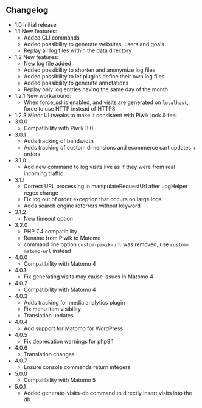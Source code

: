## Changelog

- 1.0 Initial release
- 1.1 New features:
   * Added CLI commands
   * Added possibility to generate websites, users and goals
   * Replay all log files within the data directory
- 1.2 New features:
   * New log file added
   * Added possibility to shorten and anonymize log files
   * Added possibility to let plugins define their own log files
   * Added possibility to generate annotations
   * Replay only log entries having the same day of the month
- 1.2.1 New workaround:
   * When force_ssl is enabled, and visits are generated on `localhost`, force to use HTTP instead of HTTPS
- 1.2.3 Minor UI tweaks to make it consistent with Piwik look & feel
- 3.0.0
   * Compatibility with Piwik 3.0
- 3.0.1
   * Adds tracking of bandwidth
   * Adds tracking of custom dimensions and ecommerce cart updates + orders
- 3.1.0
   * Add new command to log visits live as if they were from real incoming traffic
- 3.1.1
   * Correct URL processing in manipulateRequestUrl after LogHelper regex change
   * Fix log out of order exception that occurs on large logs 
   * Adds search engine referrers without keyword
- 3.1.2
   * New timeout option
- 3.2.0
   * PHP 7.4 compatibility
   * Rename from Piwik to Matomo
   * command line option `custom-piwik-url` was removed, use `custom-matomo-url` instead
- 4.0.0
   * Compatibility with Matomo 4
- 4.0.1
   * Fix generating visits may cause issues in Matomo 4
- 4.0.2
  * Compatibility with Matomo 4
- 4.0.3
  * Adds tracking for media analytics plugin
  * Fix menu item visibility
  * Translation updates
- 4.0.4
  * Add support for Matomo for WordPress
- 4.0.5
  * Fix deprecation warnings for php8.1
- 4.0.6
  * Translation changes
- 4.0.7
  * Ensure console commands return integers
- 5.0.0
  * Compatibility with Matomo 5
- 5.0.1
  * Added generate-visits-db command to directly insert visits into the db
